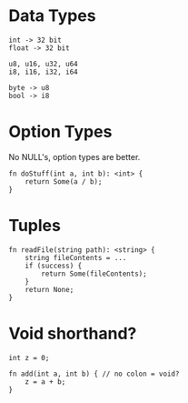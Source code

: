 # Data Types

	int -> 32 bit 
	float -> 32 bit

	u8, u16, u32, u64
	i8, i16, i32, i64

	byte -> u8
	bool -> i8

# Option Types
No NULL's, option types are better.

	fn doStuff(int a, int b): <int> {
		return Some(a / b);
	}

# Tuples

	fn readFile(string path): <string> {
		string fileContents = ...
		if (success) {
			return Some(fileContents);
		}
		return None;
	}

# Void shorthand?

	int z = 0;

	fn add(int a, int b) { // no colon = void?
		z = a + b;
	}

